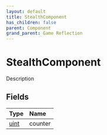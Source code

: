 ```yaml
---
layout: default
title: StealthComponent
has_children: false
parent: Component
grand_parent: Game Reflection
---
```

# StealthComponent
Description 

## Fields

| Type | Name |
|:-------------|:--------------|
| [uint](/docs/game-reflection/components/uint) | counter |

